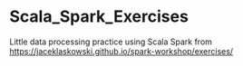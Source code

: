 # Scala_Spark_Exercises
Little data processing practice using Scala Spark from https://jaceklaskowski.github.io/spark-workshop/exercises/
